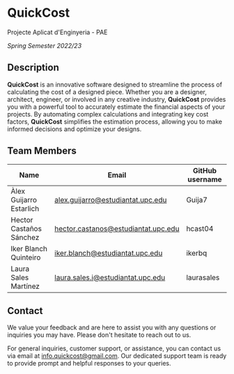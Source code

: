 # QuickCost
Projecte Aplicat d'Enginyeria - PAE

*Spring Semester 2022/23*

## Description
**QuickCost** is an innovative software designed to streamline the process of calculating the cost of a designed piece. Whether you are a designer, architect, engineer, or involved in any creative industry, **QuickCost** provides you with a powerful tool to accurately estimate the financial aspects of your projects. By automating complex calculations and integrating key cost factors, **QuickCost** simplifies the estimation process, allowing you to make informed decisions and optimize your designs.

## Team Members
| Name | Email | GitHub username |
| --- | --- | --- |
| Àlex Guijarro Estarlich | alex.guijarro@estudiantat.upc.edu | Guija7 |
| Hector Castaños Sánchez | hector.castanos@estudiantat.upc.edu | hcast04 |
| Iker Blanch Quinteiro | iker.blanch@estudiantat.upc.edu | ikerbq |
| Laura Sales Martínez | laura.sales.i@estudiantat.upc.edu | laurasales |

## Contact
We value your feedback and are here to assist you with any questions or inquiries you may have. Please don't hesitate to reach out to us.

For general inquiries, customer support, or assistance, you can contact us via email at info.quickcost@gmail.com. Our dedicated support team is ready to provide prompt and helpful responses to your queries.
